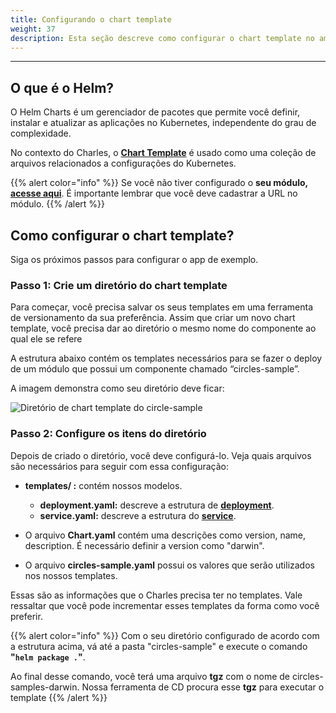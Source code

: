 ```yaml
---
title: Configurando o chart template
weight: 37
description: Esta seção descreve como configurar o chart template no ambiente do Charles.
---
```


---

## **O que é o Helm?**

O Helm Charts é um gerenciador de pacotes que permite você definir, instalar e atualizar as aplicações no Kubernetes, independente do grau de complexidade.  

No contexto do Charles, o [**Chart Template**](https://helm.sh/docs/chart_template_guide/getting_started/) é usado como uma coleção de arquivos relacionados a configurações do Kubernetes. 

{{% alert color="info" %}}
Se você não tiver configurado o **seu módulo,** [**acesse aqui**](.././). É importante lembrar que você deve cadastrar a URL no módulo.
{{% /alert %}}

## Como configurar o chart template? 

Siga os próximos passos para configurar o app de exemplo.

### **Passo 1: Crie um diretório do chart template**

Para começar, você precisa salvar os seus templates em uma ferramenta de versionamento da sua preferência. Assim que criar um novo chart template, você precisa dar ao diretório o mesmo nome do componente ao qual ele se refere 

 A estrutura abaixo contém os templates necessários para se fazer o deploy de um módulo que possui um componente chamado “circles-sample”. 

A imagem demonstra como seu diretório deve ficar:  

![ Diret&#xF3;rio de chart template do circle-sample](//screen-shot-2020-08-13-at-09.16.04.png)

### Passo 2: Configure os itens do diretório 

Depois de criado o diretório, você deve configurá-lo. Veja quais arquivos são necessários para seguir com essa configuração: 

* **templates/ :** contém nossos modelos. 

  * **deployment.yaml:** descreve a estrutura de [**deployment**](https://kubernetes.io/docs/concepts/workloads/controllers/deployment/).
  * **service.yaml:** descreve a estrutura do [**service**](https://kubernetes.io/docs/concepts/services-networking/service/). 

* O arquivo **Chart.yaml** contém uma descrições como version, name, description. É necessário definir a version como "darwin". 
* O arquivo **circles-sample.yaml** possui os valores que serão utilizados nos nossos templates. 

Essas são as informações que o Charles precisa ter no templates. Vale ressaltar que você pode incrementar esses templates da forma como você preferir.

{{% alert color="info" %}}
Com o seu diretório configurado de acordo com a estrutura acima, vá até a pasta "circles-sample" e execute o comando  **"`helm package .`"**.  

Ao final desse comando, você terá uma arquivo **tgz** com o nome de circles-samples-darwin. Nossa ferramenta de CD procura esse **tgz** para executar o template
{{% /alert %}}
